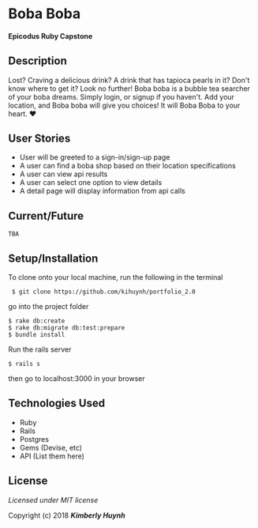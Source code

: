 # Boba Boba

#### Epicodus Ruby Capstone

## Description
Lost? Craving a delicious drink? A drink that has tapioca pearls in it? Don't know where to get it? Look no further! Boba boba is a bubble tea searcher of your boba dreams. Simply login, or signup if you haven't. Add your location, and Boba boba will give you choices!
It will Boba Boba to your heart. :heart:
## User Stories
* User will be greeted to a sign-in/sign-up page
* A user can find a boba shop based on their location specifications
* A user can view api results
* A user can select one option to view details
* A detail page will display information from api calls

## Current/Future
```
TBA
```
## Setup/Installation

To clone onto your local machine, run the following in the terminal
```
 $ git clone https://github.com/kihuynh/portfolio_2.0
```
go into the project folder
```
$ rake db:create
$ rake db:migrate db:test:prepare
$ bundle install
```
Run the rails server <br>
```
$ rails s
```
then go to localhost:3000 in your browser

## Technologies Used
- Ruby
- Rails
- Postgres
- Gems (Devise, etc)
- API (List them here)

## License

*Licensed under MIT license*

Copyright (c) 2018 **_Kimberly Huynh_**
